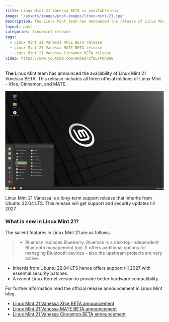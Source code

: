 ```yaml
---
title: Linux Mint 21 Vanessa BETA is available now
image: "/assets/images/post-images/linux-mint/21.jpg"
description: The Linux Mint team has announced the release of Linux Mint 21 Vanessa BETA which includes Xfce, Cinnamon and MATE editions.
layout: post
categories: linuxmint release
tags: 
  - Linux Mint 21 Vanessa XFCE BETA release
  - Linux Mint 21 Vanessa MATE BETA release
  - Linux Mint 21 Vanessa Cinnamon BETA release
video: https://www.youtube.com/embed/zfQLFP9AUW8
---
```


**The** Linux Mint team has announced the availability of Linux Mint 21 *Vanessa* BETA. This release includes all three official editions of Linux Mint - Xfce, Cinnamon, and MATE.

![Linux Mint 21 featured image](/assets/images/post-images/linux-mint/21.jpg)

Linux Mint 21 Vanessa is a long-term support release that inherits from Ubuntu 22.04 LTS. This release will get support and security updates till 2027.

### What is new in Linux Mint 21?
The salient features in Linux Mint 21 are as follows.
> - Blueman replaces Blueberry. Blueman is a desktop-independent Bluetooth management tool. It offers additional options for managing Bluetooth devices - also the upstream projects are very active.
- Inhertis from Ubuntu 22.04 LTS hence offers support till 2027 with essential security patches.
- A recent Linux Kernel version to provide better hardware compatibility.

For further information read the official release announcement in Linux Mint blog.
- [Linux Mint 21 Vanessa Xfce BETA announcement](https://blog.linuxmint.com/?p=4346)
- [Linux Mint 21 Vanessa MATE BETA announcement](https://blog.linuxmint.com/?p=4345)
- [Linux Mint 21 Vanessa Cinnamon BETA announcement](https://blog.linuxmint.com/?p=4344)
